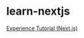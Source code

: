 # learn-nextjs
 
[Experience Tutorial (Next.js)](http://courses.ics.hawaii.edu/ics314s25/morea/nextjs-1/experience-nextjs-tutorial.html)
